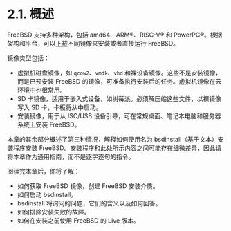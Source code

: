 # 2.1. 概述

FreeBSD 支持多种架构，包括 amd64、ARM®、RISC-V® 和 PowerPC®。根据架构和平台，可以[下载](https://www.freebsd.org/where/)不同镜像来安装或者直接运行 FreeBSD。

镜像类型包括：

- 虚拟机磁盘镜像，如 `qcow2`、`vmdk`、`vhd` 和裸设备镜像。这些不是安装镜像，而是已预安装 FreeBSD 的镜像，可准备执行安装后的任务。虚拟机镜像在云环境中也很常用。
- SD 卡镜像，适用于嵌入式设备，如树莓派。必须解压缩这些文件，以裸镜像写入 SD 卡，卡板将从中启动。
- 安装镜像，用于从 ISO/USB 设备引导，可在常规桌面、笔记本电脑和服务器系统上安装 FreeBSD。

本章的其余部分概述了第三种情况，解释如何使用名为 bsdinstall（基于文本）安装程序安装 FreeBSD。安装程序和此处所示内容之间可能存在细微差异，因此请将本章作为通用指南，而不是逐字逐句的指令。

阅读完本章后，你将了解：

- 如何获取 FreeBSD 镜像，创建 FreeBSD 安装介质。
- 如何启动 bsdinstall。
- bsdinstall 将询问的问题，它们的含义以及如何回答。
- 如何排除安装失败的故障。
- 如何在安装之前使用 FreeBSD 的 Live 版本。
